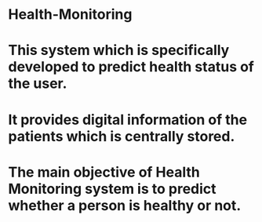 # Health-Monitoring

# This system which is specifically developed to predict health status of the user.

# It provides digital information of the patients which is centrally stored.

# The main objective of Health Monitoring system is to predict whether a person is healthy or not.
